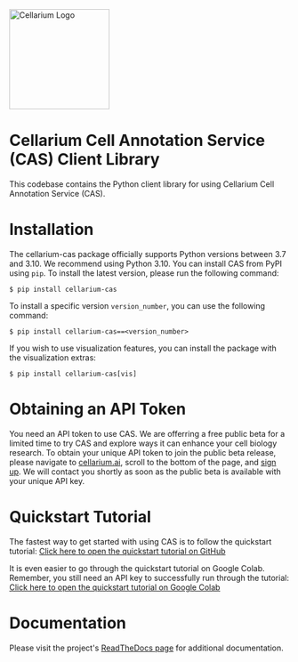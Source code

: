 <img src="https://cellarium.ai/wp-content/uploads/2024/07/cellarium-logo-medium.png" alt="Cellarium Logo" width="180">

# Cellarium Cell Annotation Service (CAS) Client Library
This codebase contains the Python client library for using Cellarium Cell Annotation Service (CAS).

# Installation
The cellarium-cas package officially supports Python versions between 3.7 and 3.10.  We recommend using Python 3.10.
You can install CAS from PyPI using `pip`. To install the latest version, please run the following command:
```
$ pip install cellarium-cas
```
To install a specific version `version_number`, you can use the following command:
```
$ pip install cellarium-cas==<version_number>
```
If you wish to use visualization features, you can install the package with the visualization extras:
```
$ pip install cellarium-cas[vis]
```

# Obtaining an API Token
You need an API token to use CAS. We are offerring a free public beta for a limited time to try CAS and explore ways it can enhance your cell biology research. To obtain your unique API token to join the public beta release, please navigate to [cellarium.ai](https://cellarium.ai/tool/cellarium-cell-annotation-service-cas/), scroll to the bottom of the page, and [sign up](https://cellarium.ai/cell-annotation-service-cas-access/). We will contact you shortly as soon as the public beta is available with your unique API key.

# Quickstart Tutorial
The fastest way to get started with using CAS is to follow the quickstart tutorial:
[Click here to open the quickstart tutorial on GitHub](notebooks/quickstart_tutorial.ipynb)

It is even easier to go through the quickstart tutorial on Google Colab. Remember, you still need an API key to successfully run through the tutorial:
[Click here to open the quickstart tutorial on Google Colab](https://colab.research.google.com/drive/1m9zgqP5n7E4pGGCg5RjfvlCnS6uqUdSa)

# Documentation
Please visit the project's [ReadTheDocs page](https://cellarium-cas.readthedocs.io/) for additional documentation.
